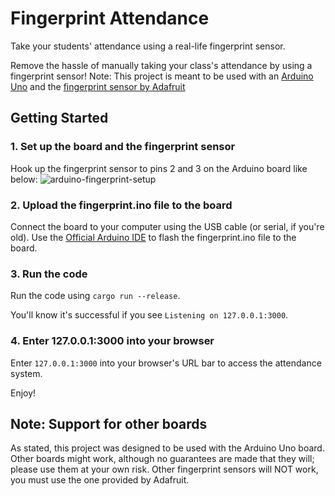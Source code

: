 # Fingerprint Attendance

Take your students' attendance using a real-life fingerprint sensor.

Remove the hassle of manually taking your class's attendance by using a fingerprint sensor!
Note: This project is meant to be used with an [Arduino Uno](https://store-usa.arduino.cc/products/arduino-uno-rev3?selectedStore=us) and the [fingerprint sensor by Adafruit](https://www.adafruit.com/product/751)

## Getting Started
### 1. Set up the board and the fingerprint sensor
Hook up the fingerprint sensor to pins 2 and 3 on the Arduino board like below:
![arduino-fingerprint-setup](https://i.imgur.com/SjKXjyb.png)

### 2. Upload the fingerprint.ino file to the board
Connect the board to your computer using the USB cable (or serial, if you're old).
Use the [Official Arduino IDE](https://www.arduino.cc/en/software/) to flash the fingerprint.ino file to the board.

### 3. Run the code
Run the code using ``cargo run --release``.

You'll know it's successful if you see ``Listening on 127.0.0.1:3000``.

### 4. Enter 127.0.0.1:3000 into your browser
Enter ``127.0.0.1:3000`` into your browser's URL bar to access the attendance system.

Enjoy!

## Note: Support for other boards
As stated, this project was designed to be used with the Arduino Uno board. Other boards might work, although no guarantees are made that they will; please use them at your own risk.
Other fingerprint sensors will NOT work, you must use the one provided by Adafruit.
